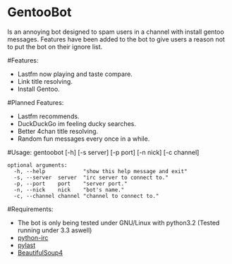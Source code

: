 GentooBot
=========
Is an annoying bot designed to spam users in a channel with
install gentoo messages. Features have been added to the bot to give
users a reason not to put the bot on their ignore list.

#Features:
* Lastfm now playing and taste compare.
* Link title resolving.
* Install Gentoo.

#Planned Features:
* Lastfm recommends.
* DuckDuckGo im feeling ducky searches.
* Better 4chan title resolving.
* Random fun messages every once in a while.

#Usage:
	gentoobot [-h] [-s server] [-p port] [-n nick] [-c channel]
	
	optional arguments:
	  -h, --help			"show this help message and exit"
	  -s, --server	server	"irc server to connect to."
	  -p, --port	port	"server port."
	  -n, --nick	nick	"bot's name."
	  -c, --channel	channel	"channel to connect to."

#Requirements:
* The bot is only being tested under GNU/Linux with python3.2 (Tested running under 3.3 aswell)
* [python-irc](https://pypi.python.org/pypi/irc/)
* [pylast](https://pypi.python.org/pypi/pylast)
* [BeautifulSoup4](http://www.crummy.com/software/BeautifulSoup/)
